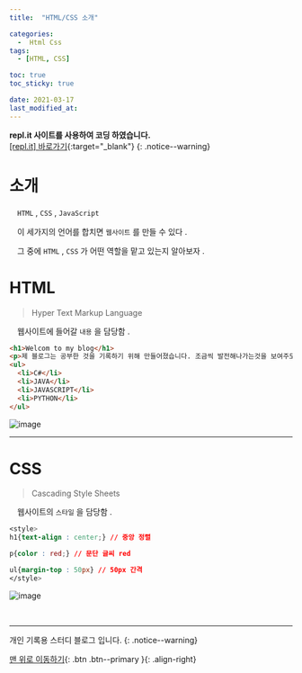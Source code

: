 ```yaml
---
title:  "HTML/CSS 소개" 

categories:
  -  Html Css
tags:
  - [HTML, CSS]

toc: true
toc_sticky: true

date: 2021-03-17
last_modified_at: 
---
```

**repl.it 사이트를 사용하여 코딩 하였습니다.**   
[[repl.it] 바로가기](https://replit.com/){:target="_blank"}
{: .notice--warning}

# 소개

　`HTML` , `CSS` , `JavaScript`

　이 세가지의 언어를 합치면 `웹사이트` 를 만들 수 있다 .

　그 중에 `HTML` , `CSS` 가 어떤 역할을 맡고 있는지 알아보자 .

# HTML

> Hyper Text Markup Language

　웹사이트에 들어갈 `내용` 을 담당함 .

```html
<h1>Welcom to my blog</h1>
<p>제 블로그는 공부한 것을 기록하기 위해 만들어졌습니다. 조금씩 발전해나가는것을 보여주도록 노력하겠습니다</p>
<ul>
  <li>C#</li>
  <li>JAVA</li>
  <li>JAVASCRIPT</li>
  <li>PYTHON</li>
</ul>
```

![image](https://user-images.githubusercontent.com/50429028/111421267-0e1e9f80-8730-11eb-8453-ef7f2321e26a.png)

***

# CSS

>Cascading Style Sheets

　웹사이트의 `스타일` 을 담당함 .

```css
<style>
h1{text-align : center;} // 중앙 정렬

p{color : red;} // 문단 글씨 red

ul{margin-top : 50px} // 50px 간격
</style>
```

![image](https://user-images.githubusercontent.com/50429028/111423160-36f46400-8733-11eb-908f-6f030311c061.png)

<br>

***

개인 기록용 스터디 블로그 입니다.
{: .notice--warning}

[맨 위로 이동하기](#){: .btn .btn--primary }{: .align-right}